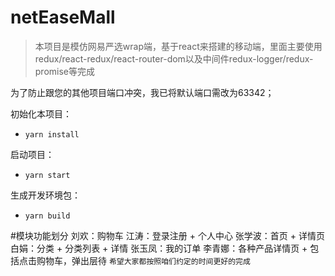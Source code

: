 # netEaseMall
> 本项目是模仿网易严选wrap端，基于react来搭建的移动端，里面主要使用redux/react-redux/react-router-dom以及中间件redux-logger/redux-promise等完成

为了防止跟您的其他项目端口冲突，我已将默认端口需改为63342；

初始化本项目：

- `yarn install`

启动项目：

- `yarn start`

生成开发环境包：

- `yarn build`

#模块功能划分
    刘欢：购物车
    江涛：登录注册 + 个人中心
    张学波：首页 + 详情页
    白娟：分类 + 分类列表 + 详情
    张玉凤：我的订单
    李青娜：各种产品详情页 + 包括点击购物车，弹出层待
   `希望大家都按照咱们约定的时间更好的完成`



